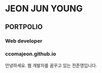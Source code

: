 # JEON JUN YOUNG
## PORTPOLIO
### Web developer
### ccomajeon.github.io

안녕하세요. 웹 개발자를 꿈꾸고 있는 전준영입니다.
